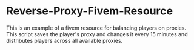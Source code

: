 # Reverse-Proxy-Fivem-Resource
This is an example of a fivem resource for balancing players on proxies. This script saves the player's proxy and changes it every 15 minutes and distributes players across all available proxies.
